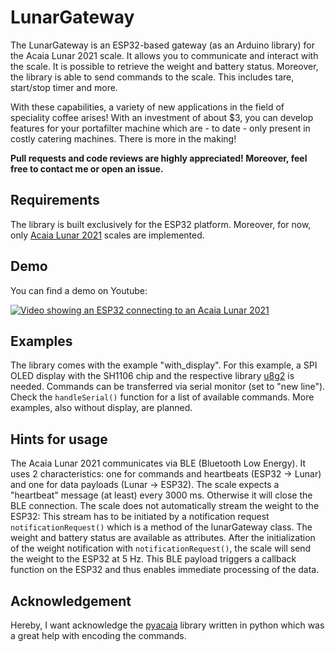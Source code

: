 # LunarGateway

The LunarGateway is an ESP32-based gateway (as an Arduino library) for the Acaia Lunar 2021 scale. It allows you to communicate and interact with the scale. It is possible to retrieve the weight and battery status. Moreover, the library is able to send commands to the scale. This includes tare, start/stop timer and more. 

With these capabilities, a variety of new applications in the field of speciality coffee arises! With an investment of about $3, you can develop features for your portafilter machine which are - to date - only present in costly catering machines. There is more in the making!

__Pull requests and code reviews are highly appreciated! Moreover, feel free to contact me or open an issue.__

## Requirements

The library is built exclusively for the ESP32 platform. Moreover, for now, only [Acaia Lunar 2021](https://eu.acaia.co/products/lunar_2021) scales are implemented. 

## Demo

You can find a demo on Youtube:

[![Video showing an ESP32 connecting to an Acaia Lunar 2021](https://img.youtube.com/vi/KmS2LABmM3s/0.jpg)](https://www.youtube.com/watch?v=KmS2LABmM3s)

## Examples

The library comes with the example "with_display". For this example, a SPI OLED display with the SH1106 chip and the respective library [u8g2](https://github.com/olikraus/u8g2) is needed. Commands can be transferred via serial monitor (set to "new line"). Check the `handleSerial()` function for a list of available commands. More examples, also without display, are planned.

## Hints for usage

The Acaia Lunar 2021 communicates via BLE (Bluetooth Low Energy). It uses 2 characteristics: one for commands and heartbeats (ESP32 -> Lunar) and one for data payloads (Lunar -> ESP32). The scale expects a "heartbeat" message (at least) every 3000 ms. Otherwise it will close the BLE connection. The scale does not automatically stream the weight to the ESP32: This stream has to be initiated by a notification request `notificationRequest()` which is a method of the lunarGateway class. The weight and battery status are available as attributes. After the initialization of the weight notification with `notificationRequest()`, the scale will send the weight to the ESP32 at 5 Hz. This BLE payload triggers a callback function on the ESP32 and thus enables immediate processing of the data.

## Acknowledgement

Hereby, I want acknowledge the [pyacaia](https://github.com/lucapinello/pyacaia) library written in python which was a great help with encoding the commands.